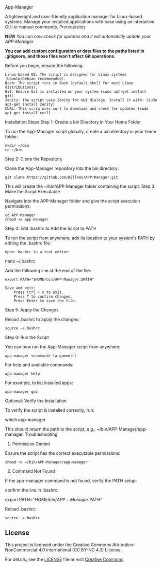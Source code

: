App-Manager

A lightweight and user-friendly application manager for Linux-based systems. Manage your installed applications with ease using an interactive GUI or manual commands.
Prerequisites


**NEW**
*You can now check for updates and it will automaticly update your APP-Manager*

**You can add custom configuration or data files to the paths listed in .gitignore, and those files won't affect Git operations.**


Before you begin, ensure the following:

    Linux-based OS: The script is designed for Linux systems (Ubuntu/Debian recommended).
    Bash: The script runs in Bash (default shell for most Linux distributions).
    Git: Ensure Git is installed on your system (sudo apt-get install git).
    Zenity: The script uses Zenity for GUI dialogs. Install it with: (sudo apt-get install zenity)
    CURL: This scrip uses curl to download and check for updates (sudo apt-get install curl)

Installation Steps
Step 1: Create a bin Directory in Your Home Folder

To run the App-Manager script globally, create a bin directory in your home folder:

    mkdir ~/bin
    cd ~/bin

Step 2: Clone the Repository

Clone the App-Manager repository into the bin directory:

    git clone https://github.com/Dillrex/APP-Manager.git

This will create the ~/bin/APP-Manager folder containing the script.
Step 3: Make the Script Executable

Navigate into the APP-Manager folder and give the script execution permissions:

    cd APP-Manager
    chmod +x app-manager

Step 4: Edit .bashrc to Add the Script to PATH

To run the script from anywhere, add its location to your system's PATH by editing the .bashrc file:

    Open .bashrc in a text editor:

nano ~/.bashrc

Add the following line at the end of the file:

    export PATH="$HOME/bin/APP-Manager:$PATH"

    Save and exit:
        Press Ctrl + X to exit.
        Press Y to confirm changes.
        Press Enter to save the file.

Step 5: Apply the Changes

Reload .bashrc to apply the changes:

    source ~/.bashrc

Step 6: Run the Script

You can now run the App-Manager script from anywhere:

    app-manager <command> [arguments]

For help and available commands:

    app-manager help

For example, to list installed apps:

    app-manager gui

Optional: Verify the Installation

To verify the script is installed correctly, run:

which app-manager

This should return the path to the script, e.g., ~/bin/APP-Manager/app-manager.
Troubleshooting
1. Permission Denied

Ensure the script has the correct executable permissions:

    chmod +x ~/bin/APP-Manager/app-manager

2. Command Not Found

If the app-manager command is not found, verify the PATH setup:

confirm the line in .bashrc:

export PATH="$HOME/bin/APP-Manager:$PATH"

Reload .bashrc:

    source ~/.bashrc


## License

This project is licensed under the Creative Commons Attribution-NonCommercial 4.0 International (CC BY-NC 4.0) License. 

For details, see the [LICENSE](./LICENSE) file or visit [Creative Commons](https://creativecommons.org/licenses/by-nc/4.0/).

